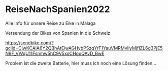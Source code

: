 # ReiseNachSpanien2022

Alle Info für unsere Reise zu Eike in Malaga

Versendung der Bikes von Spanien in die Schweiz

https://sendbike.com/?gclid=CjwKCAiA6Y2QBhAtEiwAGHybPSzqYrT1YauVMRMvliyMjfIZL6g3PjE5N9F_VWqU11Fsmhw5hC9V5xoCHooQAvD_BwE

Problem ist die zweite Batterie, hier muss ich noch eine Lösung finden... 
